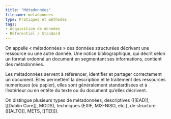 ```yaml
---
title: "Métadonnées"
filename: metadonnees
type: Pratiques et méthodes
tags:
- Acquisition de données
- Référentiel / Standard
---
```


On appelle « métadonnées » des données structurées décrivant une ressource ou une autre donnée. Une notice bibliographique, qui décrit selon un format ordonné un document en segmentant ses informations, contient des métadonnées.

Les métadonnées servent à référencer, identifier et partager correctement un document. Elles permettent la description et le traitement des ressources numériques (ou papier), elles sont généralement standardisées et à l’extérieur ou en entête du texte ou du document qu’elles décrivent. 

On distingue plusieurs types de métadonnées, descriptives ([[EAD]], [[Dublin Core]], MODS), techniques (EXIF, MIX-NISO, etc.), de structure ([[ALTO]], METS, [[TEI]]).

